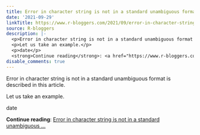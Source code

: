 ```yaml
---
title: Error in character string is not in a standard unambiguous format
date: '2021-09-29'
linkTitle: https://www.r-bloggers.com/2021/09/error-in-character-string-is-not-in-a-standard-unambiguous-format/
source: R-bloggers
description: |-
  <p>Error in character string is not in a standard unambiguous format is described in this article.</p>
  <p>Let us take an example.</p>
  <p>date</p>
  <strong>Continue reading</strong>: <a href="https://www.r-bloggers.com/2021/09/error-in-character-string-is-not-in-a-standard-unambiguous-format/">Error in character string is not in a standard unambiguous ...
disable_comments: true
---
```

<p>Error in character string is not in a standard unambiguous format is described in this article.</p>
<p>Let us take an example.</p>
<p>date</p>
<strong>Continue reading</strong>: <a href="https://www.r-bloggers.com/2021/09/error-in-character-string-is-not-in-a-standard-unambiguous-format/">Error in character string is not in a standard unambiguous ...